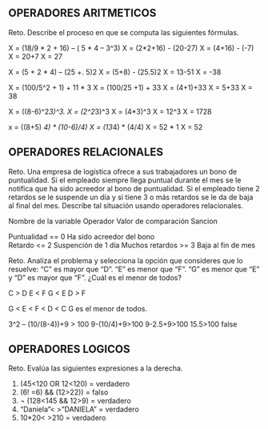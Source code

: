 ## OPERADORES ARITMETICOS
Reto. Describe el proceso en que se computa las siguientes fórmulas.

X = (18/9 * 2 + 16) – ( 5 * 4 – 3^3)
X = (2*2+16) - (20-27)
X = (4+16) - (-7)
X = 20+7
X = 27

X = (5 + 2 * 4) – (25 +. 5)2
X = (5+8) - (25.5)2
X = 13-51
X = -38

X = (100/5^2 + 1) + 11 * 3
X = (100/25 +1) + 33
X = (4+1)+33
X = 5+33
X = 38

X = ((8-6)^2*3)^3.
X = (2^2*3)^3
X = (4*3)^3
X = 12^3
X = 1728

x = ((8+5) *4) * (10-6)/4) 
X = (13*4) * (4/4)
X = 52 * 1
X = 52

## OPERADORES RELACIONALES
Reto. Una empresa de logística ofrece a sus trabajadores un bono de
puntualidad. Si el empleado siempre llega puntual durante el mes se le
notifica que ha sido acreedor al bono de puntualidad. Si el empleado tiene
2 retardos se le suspende un día y si tiene 3 o más retardos se le da de
baja al final del mes. Describe tal situación usando operadores
relacionales.

Nombre de la variable    Operador     Valor de comparación     Sancion

Puntualidad               ==              0                     Ha sido acreedor del bono   
Retardo                   <=              2                     Suspención de 1 día
Muchos retardos           >=              3                     Baja al fin de mes




Reto. Analiza el problema y selecciona la opción que consideres que lo
resuelve:
“C” es mayor que “D”. “E” es menor que “F”. “G” es menor que “E” y “D” es
mayor que “F”. ¿Cuál es el menor de todos?

C > D
E < F
G < E
D > F

G < E < F < D < C
G es el menor de todos.

3^2 – (10/(8-4))+9 > 100
9-(10/4)+9>100
9-2.5+9>100
15.5>100  false

## OPERADORES LOGICOS
Reto. Evalúa las siguientes expresiones a la derecha.
1) (45<120 OR 12<120) = verdadero
2) (6! =6) && (12>22)) = falso
3) ¬ (128<145 && 12>9) = verdadero
4) “Daniela”< >”DANIELA” = verdadero
5) 10*20< >210 = verdadero

